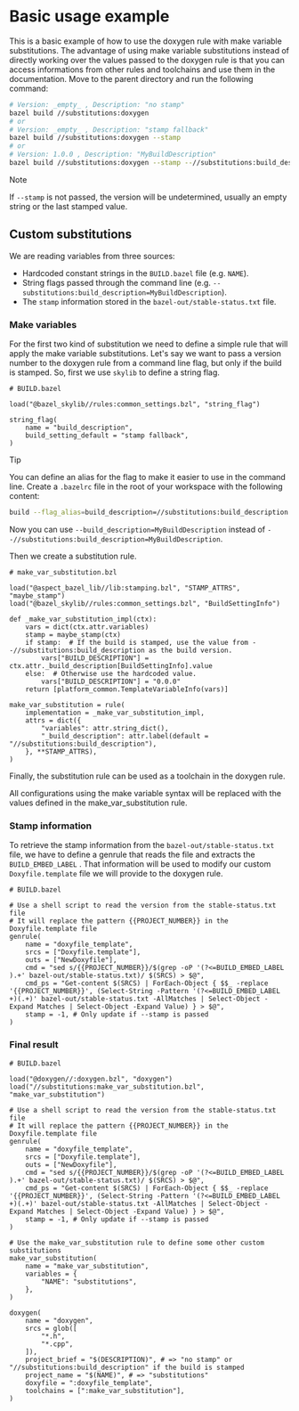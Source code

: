 # Basic usage example

This is a basic example of how to use the doxygen rule with make variable substitutions.
The advantage of using make variable substitutions instead of directly working over the values passed to the doxygen rule is that you can access informations from other rules and toolchains and use them in the documentation.
Move to the parent directory and run the following command:

```bash
# Version: _empty_ , Description: "no stamp"
bazel build //substitutions:doxygen
# or
# Version: _empty_ , Description: "stamp fallback"
bazel build //substitutions:doxygen --stamp
# or
# Version: 1.0.0 , Description: "MyBuildDescription"
bazel build //substitutions:doxygen --stamp --//substitutions:build_description="MyBuildDescription" --embed_label=1.0.0
```

> [!NOTE]  
> If `--stamp` is not passed, the version will be undetermined, usually an empty string or the last stamped value.

## Custom substitutions

We are reading variables from three sources:

- Hardcoded constant strings in the `BUILD.bazel` file (e.g. `NAME`).
- String flags passed through the command line (e.g. `--substitutions:build_description=MyBuildDescription`).
- The `stamp` information stored in the `bazel-out/stable-status.txt` file.

### Make variables

For the first two kind of substitution we need to define a simple rule that will apply the make variable substitutions.
Let's say we want to pass a version number to the doxygen rule from a command line flag, but only if the build is stamped.
So, first we use `skylib` to define a string flag.

```bzl
# BUILD.bazel

load("@bazel_skylib//rules:common_settings.bzl", "string_flag")

string_flag(
    name = "build_description",
    build_setting_default = "stamp fallback",
)
```

> [!TIP]  
> You can define an alias for the flag to make it easier to use in the command line.
> Create a `.bazelrc` file in the root of your workspace with the following content:
>
> ```bash
> build --flag_alias=build_description=//substitutions:build_description
> ```
>
> Now you can use `--build_description=MyBuildDescription` instead of `--//substitutions:build_description=MyBuildDescription`.

Then we create a substitution rule.

```bzl
# make_var_substitution.bzl

load("@aspect_bazel_lib//lib:stamping.bzl", "STAMP_ATTRS", "maybe_stamp")
load("@bazel_skylib//rules:common_settings.bzl", "BuildSettingInfo")

def _make_var_substitution_impl(ctx):
    vars = dict(ctx.attr.variables)
    stamp = maybe_stamp(ctx)
    if stamp:  # If the build is stamped, use the value from --//substitutions:build_description as the build version.
        vars["BUILD_DESCRIPTION"] = ctx.attr._build_description[BuildSettingInfo].value
    else:  # Otherwise use the hardcoded value.
        vars["BUILD_DESCRIPTION"] = "0.0.0"
    return [platform_common.TemplateVariableInfo(vars)]

make_var_substitution = rule(
    implementation = _make_var_substitution_impl,
    attrs = dict({
        "variables": attr.string_dict(),
        "_build_description": attr.label(default = "//substitutions:build_description"),
    }, **STAMP_ATTRS),
)
```

Finally, the substitution rule can be used as a toolchain in the doxygen rule.

All configurations using the make variable syntax will be replaced with the values defined in the make_var_substitution rule.

### Stamp information

To retrieve the stamp information from the `bazel-out/stable-status.txt` file, we have to define a genrule that reads the file and extracts the `BUILD_EMBED_LABEL` .
That information will be used to modify our custom `Doxyfile.template` file we will provide to the doxygen rule.

```bzl
# BUILD.bazel

# Use a shell script to read the version from the stable-status.txt file
# It will replace the pattern {{PROJECT_NUMBER}} in the Doxyfile.template file
genrule(
    name = "doxyfile_template",
    srcs = ["Doxyfile.template"],
    outs = ["NewDoxyfile"],
    cmd = "sed s/{{PROJECT_NUMBER}}/$(grep -oP '(?<=BUILD_EMBED_LABEL ).+' bazel-out/stable-status.txt)/ $(SRCS) > $@",
    cmd_ps = "Get-content $(SRCS) | ForEach-Object { $$_ -replace '{{PROJECT_NUMBER}}', (Select-String -Pattern '(?<=BUILD_EMBED_LABEL +)(.+)' bazel-out/stable-status.txt -AllMatches | Select-Object -Expand Matches | Select-Object -Expand Value) } > $@",
    stamp = -1, # Only update if --stamp is passed
)
```

### Final result

```bzl
# BUILD.bazel

load("@doxygen//:doxygen.bzl", "doxygen")
load("//substitutions:make_var_substitution.bzl", "make_var_substitution")

# Use a shell script to read the version from the stable-status.txt file
# It will replace the pattern {{PROJECT_NUMBER}} in the Doxyfile.template file
genrule(
    name = "doxyfile_template",
    srcs = ["Doxyfile.template"],
    outs = ["NewDoxyfile"],
    cmd = "sed s/{{PROJECT_NUMBER}}/$(grep -oP '(?<=BUILD_EMBED_LABEL ).+' bazel-out/stable-status.txt)/ $(SRCS) > $@",
    cmd_ps = "Get-content $(SRCS) | ForEach-Object { $$_ -replace '{{PROJECT_NUMBER}}', (Select-String -Pattern '(?<=BUILD_EMBED_LABEL +)(.+)' bazel-out/stable-status.txt -AllMatches | Select-Object -Expand Matches | Select-Object -Expand Value) } > $@",
    stamp = -1, # Only update if --stamp is passed
)

# Use the make_var_substitution rule to define some other custom substitutions
make_var_substitution(
    name = "make_var_substitution",
    variables = {
        "NAME": "substitutions",
    },
)

doxygen(
    name = "doxygen",
    srcs = glob([
        "*.h",
        "*.cpp",
    ]),
    project_brief = "$(DESCRIPTION)", # => "no stamp" or "//substitutions:build_description" if the build is stamped
    project_name = "$(NAME)", # => "substitutions"
    doxyfile = ":doxyfile_template",
    toolchains = [":make_var_substitution"],
)
```
